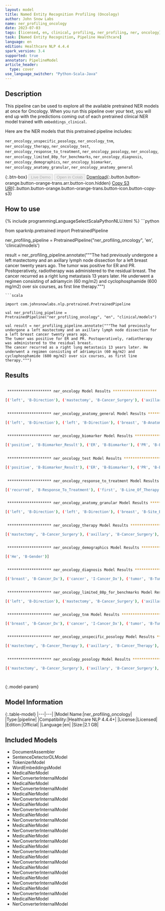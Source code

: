 ```yaml
---
layout: model
title: Named Entity Recognition Profiling (Oncology)
author: John Snow Labs
name: ner_profiling_oncology
date: 2023-07-03
tags: [licensed, en, clinical, profiling, ner_profiling, ner, oncology]
task: [Named Entity Recognition, Pipeline Healthcare]
language: en
edition: Healthcare NLP 4.4.4
spark_version: 3.4
supported: true
annotator: PipelineModel
article_header:
  type: cover
use_language_switcher: "Python-Scala-Java"
---
```


## Description

This pipeline can be used to explore all the available pretrained NER models at once for Oncology. When you run this pipeline over your text, you will end up with the predictions coming out of each pretrained clinical NER model trained with `embeddings_clinical`.

Here are the NER models that this pretrained pipeline includes:

`ner_oncology_unspecific_posology`, `ner_oncology_tnm`, `ner_oncology_therapy`, `ner_oncology_test`, `ner_oncology_response_to_treatment`, `ner_oncology_posology`, `ner_oncology`, `ner_oncology_limited_80p_for_benchmarks`, `ner_oncology_diagnosis`, `ner_oncology_demographics`, `ner_oncology_biomarker`, `ner_oncology_anatomy_granular`, `ner_oncology_anatomy_general`

{:.btn-box}
<button class="button button-orange" disabled>Live Demo</button>
<button class="button button-orange" disabled>Open in Colab</button>
[Download](https://s3.amazonaws.com/auxdata.johnsnowlabs.com/clinical/models/ner_profiling_oncology_en_4.4.4_3.4_1688357446065.zip){:.button.button-orange.button-orange-trans.arr.button-icon.hidden}
[Copy S3 URI](s3://auxdata.johnsnowlabs.com/clinical/models/ner_profiling_oncology_en_4.4.4_3.4_1688357446065.zip){:.button.button-orange.button-orange-trans.button-icon.button-copy-s3}

## How to use



<div class="tabs-box" markdown="1">
{% include programmingLanguageSelectScalaPythonNLU.html %}
```python

from sparknlp.pretrained import PretrainedPipeline

ner_profiling_pipeline = PretrainedPipeline("ner_profiling_oncology", 'en', 'clinical/models')

result = ner_profiling_pipeline.annotate("""The had previously undergone a left mastectomy and an axillary lymph node dissection for a left breast cancer twenty years ago.
The tumor was positive for ER and PR. Postoperatively, radiotherapy was administered to the residual breast.
The cancer recurred as a right lung metastasis 13 years later. He underwent a regimen consisting of adriamycin (60 mg/m2) and cyclophosphamide (600 mg/m2) over six courses, as first line therapy.""")

```
```scala

import com.johnsnowlabs.nlp.pretrained.PretrainedPipeline

val ner_profiling_pipeline = PretrainedPipeline("ner_profiling_oncology", "en", "clinical/models")

val result = ner_profiling_pipeline.annotate("""The had previously undergone a left mastectomy and an axillary lymph node dissection for a left breast cancer twenty years ago.
The tumor was positive for ER and PR. Postoperatively, radiotherapy was administered to the residual breast.
The cancer recurred as a right lung metastasis 13 years later. He underwent a regimen consisting of adriamycin (60 mg/m2) and cyclophosphamide (600 mg/m2) over six courses, as first line therapy.""")

```
</div>

## Results

```bash
 
 ******************** ner_oncology Model Results ******************** 

[('left', 'B-Direction'), ('mastectomy', 'B-Cancer_Surgery'), ('axillary', 'B-Cancer_Surgery'), ('lymph', 'I-Cancer_Surgery'), ('node', 'I-Cancer_Surgery'), ('dissection', 'I-Cancer_Surgery'), ('left', 'B-Direction'), ('breast', 'B-Cancer_Dx'), ('cancer', 'I-Cancer_Dx'), ('twenty', 'B-Relative_Date'), ('years', 'I-Relative_Date'), ('ago', 'I-Relative_Date'), ('tumor', 'B-Tumor_Finding'), ('positive', 'B-Biomarker_Result'), ('ER', 'B-Biomarker'), ('PR', 'B-Biomarker'), ('radiotherapy', 'B-Radiotherapy'), ('breast', 'B-Site_Breast'), ('cancer', 'B-Cancer_Dx'), ('recurred', 'B-Response_To_Treatment'), ('right', 'B-Direction'), ('lung', 'B-Site_Lung'), ('metastasis', 'B-Metastasis'), ('13', 'B-Relative_Date'), ('years', 'I-Relative_Date'), ('later', 'I-Relative_Date'), ('He', 'B-Gender'), ('adriamycin', 'B-Chemotherapy'), ('60', 'B-Dosage'), ('mg/m2', 'I-Dosage'), ('cyclophosphamide', 'B-Chemotherapy'), ('600', 'B-Dosage'), ('mg/m2', 'I-Dosage'), ('six', 'B-Cycle_Count'), ('courses', 'I-Cycle_Count'), ('first', 'B-Line_Of_Therapy'), ('line', 'I-Line_Of_Therapy')]

 
 ******************** ner_oncology_anatomy_general Model Results ******************** 

[('left', 'B-Direction'), ('left', 'B-Direction'), ('breast', 'B-Anatomical_Site'), ('right', 'B-Direction'), ('lung', 'B-Anatomical_Site')]

 
 ******************** ner_oncology_biomarker Model Results ******************** 

[('positive', 'B-Biomarker_Result'), ('ER', 'B-Biomarker'), ('PR', 'B-Biomarker')]

 
 ******************** ner_oncology_test Model Results ******************** 

[('positive', 'B-Biomarker_Result'), ('ER', 'B-Biomarker'), ('PR', 'B-Biomarker')]

 
 ******************** ner_oncology_response_to_treatment Model Results ******************** 

[('recurred', 'B-Response_To_Treatment'), ('first', 'B-Line_Of_Therapy'), ('line', 'I-Line_Of_Therapy')]


 ******************** ner_oncology_anatomy_granular Model Results ******************** 

[('left', 'B-Direction'), ('left', 'B-Direction'), ('breast', 'B-Site_Breast'), ('right', 'B-Direction'), ('lung', 'B-Site_Lung')]

 
 ******************** ner_oncology_therapy Model Results ******************** 

[('mastectomy', 'B-Cancer_Surgery'), ('axillary', 'B-Cancer_Surgery'), ('lymph', 'I-Cancer_Surgery'), ('node', 'I-Cancer_Surgery'), ('dissection', 'I-Cancer_Surgery'), ('radiotherapy', 'B-Radiotherapy'), ('recurred', 'B-Response_To_Treatment'), ('adriamycin', 'B-Chemotherapy'), ('60', 'B-Dosage'), ('mg/m2', 'I-Dosage'), ('cyclophosphamide', 'B-Chemotherapy'), ('600', 'B-Dosage'), ('mg/m2', 'I-Dosage'), ('six', 'B-Cycle_Count'), ('courses', 'I-Cycle_Count'), ('first', 'B-Line_Of_Therapy'), ('line', 'I-Line_Of_Therapy')]


 ******************** ner_oncology_demographics Model Results ******************** 

[('He', 'B-Gender')]

 
 ******************** ner_oncology_diagnosis Model Results ******************** 

[('breast', 'B-Cancer_Dx'), ('cancer', 'I-Cancer_Dx'), ('tumor', 'B-Tumor_Finding'), ('cancer', 'B-Cancer_Dx'), ('metastasis', 'B-Metastasis')]

 
 ******************** ner_oncology_limited_80p_for_benchmarks Model Results ******************** 

[('left', 'B-Direction'), ('mastectomy', 'B-Cancer_Surgery'), ('axillary', 'B-Cancer_Surgery'), ('lymph', 'I-Cancer_Surgery'), ('node', 'I-Cancer_Surgery'), ('dissection', 'I-Cancer_Surgery'), ('left', 'B-Direction'), ('breast', 'B-Cancer_Dx'), ('cancer', 'I-Cancer_Dx'), ('twenty', 'B-Relative_Date'), ('years', 'I-Relative_Date'), ('ago', 'I-Relative_Date'), ('tumor', 'B-Tumor_Finding'), ('positive', 'B-Biomarker_Result'), ('ER', 'B-Biomarker'), ('PR', 'B-Biomarker'), ('radiotherapy', 'B-Radiotherapy'), ('breast', 'B-Site_Breast'), ('cancer', 'B-Cancer_Dx'), ('recurred', 'B-Response_To_Treatment'), ('right', 'B-Direction'), ('lung', 'B-Site_Lung'), ('metastasis', 'B-Metastasis'), ('13', 'B-Relative_Date'), ('years', 'I-Relative_Date'), ('later', 'I-Relative_Date'), ('He', 'B-Gender'), ('adriamycin', 'B-Chemotherapy'), ('60', 'B-Dosage'), ('mg/m2', 'I-Dosage'), ('cyclophosphamide', 'B-Chemotherapy'), ('600', 'B-Dosage'), ('mg/m2', 'I-Dosage'), ('six', 'B-Cycle_Count'), ('courses', 'I-Cycle_Count'), ('first', 'B-Line_Of_Therapy'), ('line', 'I-Line_Of_Therapy')]


 ******************** ner_oncology_tnm Model Results ******************** 

[('breast', 'B-Cancer_Dx'), ('cancer', 'I-Cancer_Dx'), ('tumor', 'B-Tumor'), ('cancer', 'B-Cancer_Dx'), ('metastasis', 'B-Metastasis')]

 
 ******************** ner_oncology_unspecific_posology Model Results ******************** 

[('mastectomy', 'B-Cancer_Therapy'), ('axillary', 'B-Cancer_Therapy'), ('lymph', 'I-Cancer_Therapy'), ('node', 'I-Cancer_Therapy'), ('dissection', 'I-Cancer_Therapy'), ('radiotherapy', 'B-Cancer_Therapy'), ('adriamycin', 'B-Cancer_Therapy'), ('60', 'B-Posology_Information'), ('mg/m2', 'I-Posology_Information'), ('cyclophosphamide', 'B-Cancer_Therapy'), ('600', 'B-Posology_Information'), ('mg/m2', 'I-Posology_Information'), ('six', 'B-Posology_Information'), ('courses', 'I-Posology_Information')]

 
 ******************** ner_oncology_posology Model Results ******************** 

[('mastectomy', 'B-Cancer_Surgery'), ('axillary', 'B-Cancer_Surgery'), ('lymph', 'I-Cancer_Surgery'), ('node', 'I-Cancer_Surgery'), ('dissection', 'I-Cancer_Surgery'), ('radiotherapy', 'B-Radiotherapy'), ('adriamycin', 'B-Cancer_Therapy'), ('60', 'B-Dosage'), ('mg/m2', 'I-Dosage'), ('cyclophosphamide', 'B-Cancer_Therapy'), ('600', 'B-Dosage'), ('mg/m2', 'I-Dosage'), ('six', 'B-Cycle_Count'), ('courses', 'I-Cycle_Count')]

 
```

{:.model-param}
## Model Information

{:.table-model}
|---|---|
|Model Name:|ner_profiling_oncology|
|Type:|pipeline|
|Compatibility:|Healthcare NLP 4.4.4+|
|License:|Licensed|
|Edition:|Official|
|Language:|en|
|Size:|2.1 GB|

## Included Models

- DocumentAssembler
- SentenceDetectorDLModel
- TokenizerModel
- WordEmbeddingsModel
- MedicalNerModel
- NerConverterInternalModel
- MedicalNerModel
- NerConverterInternalModel
- MedicalNerModel
- NerConverterInternalModel
- MedicalNerModel
- NerConverterInternalModel
- MedicalNerModel
- NerConverterInternalModel
- MedicalNerModel
- NerConverterInternalModel
- MedicalNerModel
- NerConverterInternalModel
- MedicalNerModel
- NerConverterInternalModel
- MedicalNerModel
- NerConverterInternalModel
- MedicalNerModel
- NerConverterInternalModel
- MedicalNerModel
- NerConverterInternalModel
- MedicalNerModel
- NerConverterInternalModel
- MedicalNerModel
- NerConverterInternalModel